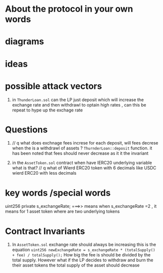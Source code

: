 # About the protocol in your own words

# diagrams

# ideas

# possible attack vectors

1. in `ThunderLoan.sol` can the LP just deposit which will increase the exchange rate and then withdrawl to optain high rates
   , can this be repeat to hype up the exchage rate

#

# Questions

1. // q what does exchnage fees increse for each deposit, will fees decrese when the is a withdrawl of assets ? `ThurnderLoan::deposit` function. it has been noted that fees should never decrease as it it the invariant

2. in the `AssetToken.sol` contract when have IERC20 underlying variable what is that?
   // q what of Wierd ERC20 token with 6 decimals like USDC
   wierd ERC20 with less decimals

# key words /special words

uint256 private s_exchangeRate; ===>> means when s_exchangeRate =2 ,
it means for 1 asset token where are two underlying tokens

# Contract Invariants

1. In `AssetToken.sol` exchange rate should always be increasing
   this is the equation `uint256 newExchangeRate = s_exchangeRate * (totalSupply() + fee) / totalSupply();`
   How big the fee is should be divided by the total supply. However what if the LP decides to withdraw and burn the their asset tokens
   the total supply of the asset should decrease
